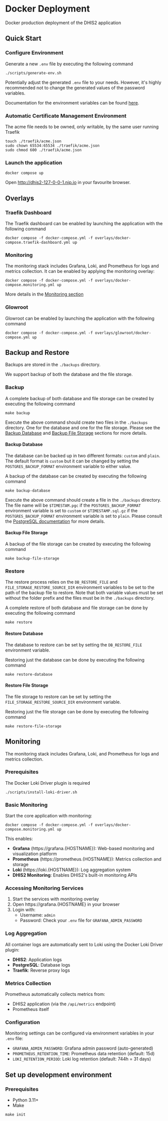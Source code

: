 # Docker Deployment

Docker production deployment of the DHIS2 application

## Quick Start

### Configure Environment

Generate a new `.env` file by executing the following command

```shell
./scripts/generate-env.sh
```

Potentially adjust the generated `.env` file to your needs. However, it's highly recommended not to change the generated values of the password variables.

Documentation for the environment variables can be found [here](docs/environment-variables.md).

### Automatic Certificate Management Environment

The acme file needs to be owned, only writable, by the same user running Traefik

```shell
touch ./traefik/acme.json
sudo chown 65534:65534 ./traefik/acme.json
sudo chmod 600 ./traefik/acme.json
```

### Launch the application

```shell
docker compose up
```

Open http://dhis2-127-0-0-1.nip.io in your favourite browser.

## Overlays

### Traefik Dashboard

The Traefik dashboard can be enabled by launching the application with the following command

```shell
docker compose -f docker-compose.yml -f overlays/docker-compose.traefik-dashboard.yml up
```

### Monitoring

The monitoring stack includes Grafana, Loki, and Prometheus for logs and metrics collection. It can be enabled by applying the monitoring overlay:

```shell
docker compose -f docker-compose.yml -f overlays/docker-compose.monitoring.yml up
```

More details in the [Monitoring section](#monitoring-1)

### Glowroot

Glowroot can be enabled by launching the application with the following command

```shell
docker compose -f docker-compose.yml -f overlays/glowroot/docker-compose.yml up
```

## Backup and Restore

Backups are stored in the `./backups` directory.

We support backup of both the database and the file storage.

### Backup

A complete backup of both database and file storage can be created by executing the following command

```shell
make backup
```

Execute the above command should create two files in the `./backups` directory. One for the database and one for the file storage. Please see the [Backup Database](#backup-database) and [Backup File Storage](#backup-file-storage) sections for more details.

#### Backup Database

The database can be backed up in two different formats: `custom` and `plain`. The default format is `custom` but it can be changed by setting the `POSTGRES_BACKUP_FORMAT` environment variable to either value.

A backup of the database can be created by executing the following command

```shell
make backup-database
```

Execute the above command should create a file in the `./backups` directory. The file name will be `$TIMESTAM.pgc` if the `POSTGRES_BACKUP_FORMAT` environment variable is set to `custom` or `$TIMESTAMP.sql.gz` if the `POSTGRES_BACKUP_FORMAT` environment variable is set to `plain`. Please consult the [PostgreSQL documentation](https://www.postgresql.org/docs/current/app-pgdump.html) for more details.

#### Backup File Storage

A backup of the file storage can be created by executing the following command

```shell
make backup-file-storage
```

### Restore

The restore process relies on the `DB_RESTORE_FILE` and `FILE_STORAGE_RESTORE_SOURCE_DIR` environment variables to be set to the path of the backup file to restore. Note that both variable values must be set without the folder prefix and the files must be in the `./backups` directory.

A complete restore of both database and file storage can be done by executing the following command

```shell
make restore
```

#### Restore Database

The database to restore can be set by setting the `DB_RESTORE_FILE` environment variable.

Restoring just the database can be done by executing the following command

```shell
make restore-database
```

#### Restore File Storage

The file storage to restore can be set by setting the `FILE_STORAGE_RESTORE_SOURCE_DIR` environment variable.

Restoring just the file storage can be done by executing the following command

```shell
make restore-file-storage
```

## Monitoring

The monitoring stack includes Grafana, Loki, and Prometheus for logs and metrics collection.

### Prerequisites

The Docker Loki Driver plugin is required

```shell
./scripts/install-loki-driver.sh
```

### Basic Monitoring

Start the core application with monitoring:

```shell
docker compose -f docker-compose.yml -f overlays/docker-compose.monitoring.yml up
```

This enables:

- **Grafana** (https://grafana.{HOSTNAME}): Web-based monitoring and visualization platform
- **Prometheus** (https://prometheus.{HOSTNAME}): Metrics collection and storage
- **Loki** (https://loki.{HOSTNAME}): Log aggregation system
- **DHIS2 Monitoring**: Enables DHIS2's built-in monitoring APIs

### Accessing Monitoring Services

1. Start the services with monitoring overlay
2. Open https://grafana.{HOSTNAME} in your browser
3. Login with:
   - Username: `admin`
   - Password: Check your `.env` file for `GRAFANA_ADMIN_PASSWORD`

### Log Aggregation

All container logs are automatically sent to Loki using the Docker Loki Driver plugin:

- **DHIS2**: Application logs
- **PostgreSQL**: Database logs
- **Traefik**: Reverse proxy logs

### Metrics Collection

Prometheus automatically collects metrics from:

- DHIS2 application (via the `/api/metrics` endpoint)
- Prometheus itself

### Configuration

Monitoring settings can be configured via environment variables in your `.env` file:

- `GRAFANA_ADMIN_PASSWORD`: Grafana admin password (auto-generated)
- `PROMETHEUS_RETENTION_TIME`: Prometheus data retention (default: 15d)
- `LOKI_RETENTION_PERIOD`: Loki log retention (default: 744h = 31 days)

## Set up development environment

### Prerequisites

- Python 3.11+
- Make

```shell
make init
```
